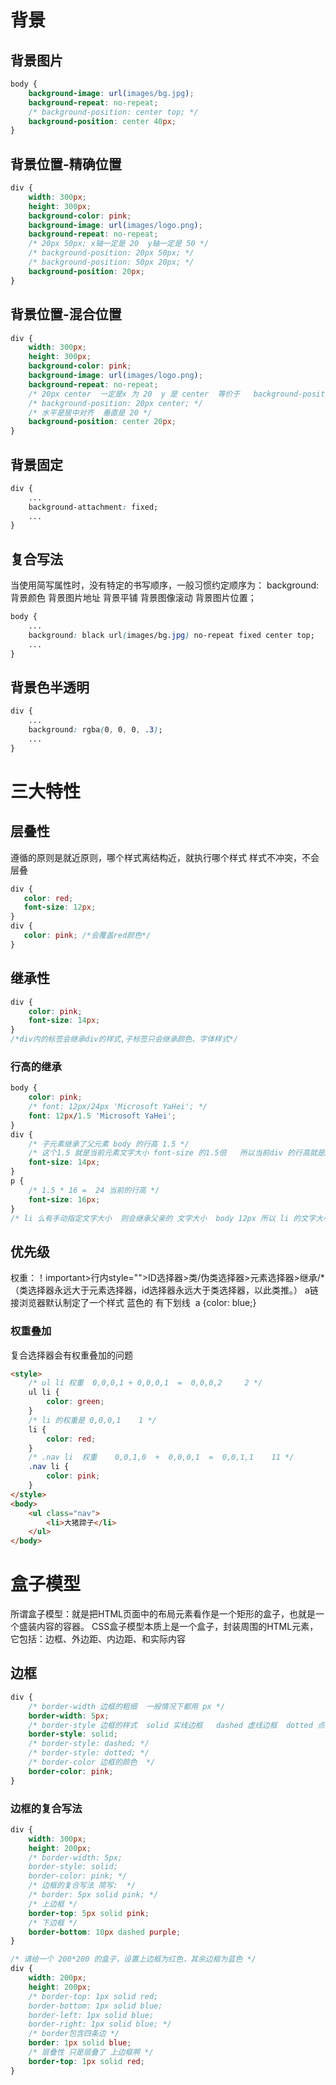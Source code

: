 # 背景

## 背景图片
```css
body {
	background-image: url(images/bg.jpg);
	background-repeat: no-repeat;
	/* background-position: center top; */
	background-position: center 40px;
}
```

## 背景位置-精确位置
```css
div {
	width: 300px;
	height: 300px;
	background-color: pink;
	background-image: url(images/logo.png);
	background-repeat: no-repeat;
	/* 20px 50px; x轴一定是 20  y轴一定是 50 */
	/* background-position: 20px 50px; */
	/* background-position: 50px 20px; */
	background-position: 20px;
}
```

## 背景位置-混合位置
```css
div {
	width: 300px;
	height: 300px;
	background-color: pink;
	background-image: url(images/logo.png);
	background-repeat: no-repeat;
	/* 20px center  一定是x 为 20  y 是 center  等价于   background-position: 20px */
	/* background-position: 20px center; */
	/* 水平是居中对齐  垂直是 20 */
	background-position: center 20px;
}
```

## 背景固定
```css
div {
	...
	background-attachment: fixed;
	...
}
```

## 复合写法
当使用简写属性时，没有特定的书写顺序，一般习惯约定顺序为：
background:背景颜色 背景图片地址 背景平铺 背景图像滚动 背景图片位置；
```css
body {
	...
	background: black url(images/bg.jpg) no-repeat fixed center top;
	...
}
```

## 背景色半透明
```css
div {
	...
	background: rgba(0, 0, 0, .3);
	...
}
```

# 三大特性

## 层叠性
遵循的原则是就近原则，哪个样式离结构近，就执行哪个样式
样式不冲突，不会层叠
```css
div {
   color: red; 
   font-size: 12px;
}
div {
   color: pink; /*会覆盖red颜色*/
}
```

## 继承性
```css
div {
	color: pink;
	font-size: 14px;
}
/*div内的标签会继承div的样式,子标签只会继承颜色、字体样式*/
```

### 行高的继承
```css
body {
	color: pink;
	/* font: 12px/24px 'Microsoft YaHei'; */
	font: 12px/1.5 'Microsoft YaHei';
}
div {
	/* 子元素继承了父元素 body 的行高 1.5 */
	/* 这个1.5 就是当前元素文字大小 font-size 的1.5倍   所以当前div 的行高就是21像素 */
	font-size: 14px; 
}
p {
	/* 1.5 * 16 =  24 当前的行高 */
	font-size: 16px;
}
/* li 么有手动指定文字大小  则会继承父亲的 文字大小  body 12px 所以 li 的文字大小为 12px 
```

## 优先级
权重：！important>行内style="">ID选择器>类/伪类选择器>元素选择器>继承/*
（类选择器永远大于元素选择器，id选择器永远大于类选择器，以此类推。）
a链接浏览器默认制定了一个样式 蓝色的 有下划线  a {color: blue;}

### 权重叠加
复合选择器会有权重叠加的问题
```html
<style>
	/* ul li 权重  0,0,0,1 + 0,0,0,1  =  0,0,0,2     2 */
	ul li {
		color: green;
	}
	/* li 的权重是 0,0,0,1    1 */
	li {
		color: red;
	}
	/* .nav li  权重    0,0,1,0  +  0,0,0,1  =  0,0,1,1    11 */
	.nav li {
		color: pink;
	}
</style>
<body>
    <ul class="nav">
        <li>大猪蹄子</li>
    </ul>
</body>
```

# 盒子模型
所谓盒子模型：就是把HTML页面中的布局元素看作是一个矩形的盒子，也就是一个盛装内容的容器。
CSS盒子模型本质上是一个盒子，封装周围的HTML元素，它包括：边框、外边距、内边距、和实际内容

## 边框
```css
div {
	/* border-width 边框的粗细  一般情况下都用 px */
	border-width: 5px;
	/* border-style 边框的样式  solid 实线边框   dashed 虚线边框  dotted 点线边框*/
	border-style: solid;
	/* border-style: dashed; */
	/* border-style: dotted; */
	/* border-color 边框的颜色  */
	border-color: pink;
}
```

### 边框的复合写法
```css
div {
	width: 300px;
	height: 200px;
	/* border-width: 5px;
	border-style: solid;
	border-color: pink; */
	/* 边框的复合写法 简写:  */
	/* border: 5px solid pink; */
	/* 上边框 */
	border-top: 5px solid pink;
	/* 下边框 */
	border-bottom: 10px dashed purple;
}

/* 请给一个 200*200 的盒子，设置上边框为红色，其余边框为蓝色 */
div {
	width: 200px;
	height: 200px;
	/* border-top: 1px solid red;
	border-bottom: 1px solid blue;
	border-left: 1px solid blue;
	border-right: 1px solid blue; */
	/* border包含四条边 */
	border: 1px solid blue;
	/* 层叠性 只是层叠了 上边框啊 */
	border-top: 1px solid red;
}
```